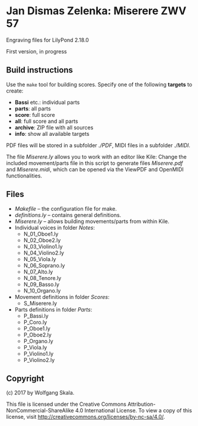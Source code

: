 # Jan Dismas Zelenka: Miserere ZWV 57

Engraving files for LilyPond 2.18.0

First version, in progress


## Build instructions

Use the `make` tool for building scores. Specify one of the following **targets** to create:

* **Bassi** etc.: individual parts
* **parts**: all parts
* **score**: full score
* **all**: full score and all parts
* **archive**: ZIP file with all sources
* **info**: show all available targets

PDF files will be stored in a subfolder *./PDF*, MIDI files in a subfolder *./MIDI*.

The file *Miserere.ly* allows you to work with an editor like Kile: Change the included movement/parts file in this script to generate files *Miserere.pdf* and *Miserere.midi*, which can be opened via the ViewPDF and OpenMIDI functionalities.


## Files

* *Makefile* – the configuration file for make.
* *definitions.ly* – contains general definitions.
* *Miserere.ly* – allows building movements/parts from within Kile.
* Individual voices in folder *Notes*:
    * N_01_Oboe1.ly
    * N_02_Oboe2.ly
    * N_03_Violino1.ly
    * N_04_Violino2.ly
    * N_05_Viola.ly
    * N_06_Soprano.ly
    * N_07_Alto.ly
    * N_08_Tenore.ly
    * N_09_Basso.ly
    * N_10_Organo.ly
* Movement definitions in folder *Scores*:
    * S_Miserere.ly
* Parts definitions in folder *Parts*:
    * P_Bassi.ly
    * P_Coro.ly
    * P_Oboe1.ly
    * P_Oboe2.ly
    * P_Organo.ly
    * P_Viola.ly
    * P_Violino1.ly
    * P_Violino2.ly


## Copyright

(c) 2017 by Wolfgang Skala.

This file is licensed under the Creative Commons Attribution-NonCommercial-ShareAlike 4.0 International License.
To view a copy of this license, visit http://creativecommons.org/licenses/by-nc-sa/4.0/.
